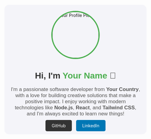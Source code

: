 <div style="text-align: center; padding: 20px; background-color: #f4f4f9; border-radius: 15px; margin: 20px;">
  <img src="https://avatars.githubusercontent.com/u/123456?v=4" alt="Your Profile Picture" style="border-radius: 50%; width: 150px; height: 150px; border: 4px solid #4caf50;">
  
  <h1 style="font-family: 'Arial', sans-serif; color: #333;">Hi, I'm <span style="color: #4caf50;">Your Name</span> 👋</h1>
  
  <p style="font-family: 'Verdana', sans-serif; font-size: 1.2em; color: #555; max-width: 600px; margin: 0 auto;">
    I'm a passionate software developer from <strong>Your Country</strong>, with a love for building creative solutions that make a positive impact. I enjoy working with modern technologies like <strong>Node.js</strong>, <strong>React</strong>, and <strong>Tailwind CSS</strong>, and I'm always excited to learn new things!
  </p>
  
  <div style="margin-top: 20px;">
    <a href="https://github.com/yourusername" target="_blank" style="text-decoration: none; color: #fff; background-color: #333; padding: 10px 20px; border-radius: 5px; margin: 5px;">GitHub</a>
    <a href="https://www.linkedin.com/in/yourprofile/" target="_blank" style="text-decoration: none; color: #fff; background-color: #0077b5; padding: 10px 20px; border-radius: 5px; margin: 5px;">LinkedIn</a>
  </div>
</div>

